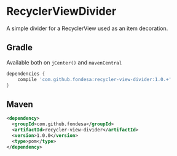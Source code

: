 RecyclerViewDivider
===============

A simple divider for a RecyclerView used as an item decoration.

Gradle
------
Available both on ```jCenter()``` and ```mavenCentral```
```gradle
dependencies {
    compile 'com.github.fondesa:recycler-view-divider:1.0.+'
}
```

Maven
------
```xml
<dependency>
  <groupId>com.github.fondesa</groupId>
  <artifactId>recycler-view-divider</artifactId>
  <version>1.0.0</version>
  <type>pom</type>
</dependency>
```